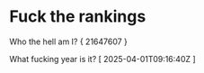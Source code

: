 # Fuck the rankings

Who the hell am I?
{ 21647607 }

What fucking year is it?
[ 2025-04-01T09:16:40Z ]
